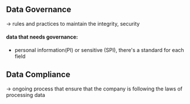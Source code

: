 ## Data Governance
 -> rules and practices to maintain the integrity, security
#### data that needs governance:
- personal information(PI) or sensitive (SPI), there's a standard for each field 
## Data Compliance
-> ongoing process that ensure that the company is following the laws of processing data
